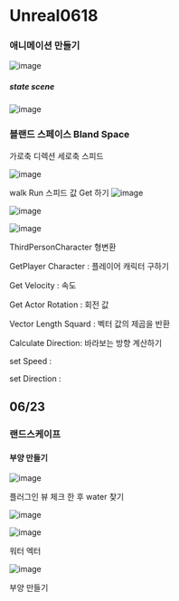 # Unreal0618

### 애니메이션 만들기

![image](https://user-images.githubusercontent.com/80494367/122491338-c2c1a900-d01e-11eb-9f1b-678203cc2d7f.png)


##### state scene



![image](https://user-images.githubusercontent.com/80494367/122491993-f5b86c80-d01f-11eb-91d8-5c96313fc22b.png)

### 블랜드 스페이스 Bland Space

가로축  디렉션
세로축  스피드


![image](https://user-images.githubusercontent.com/80494367/122492803-6ca23500-d021-11eb-8f99-d62378e5d138.png)

walk Run 스피드 값  Get 하기
![image](https://user-images.githubusercontent.com/80494367/122495506-20f18a80-d025-11eb-879b-69ec9012046d.png)

![image](https://user-images.githubusercontent.com/80494367/122495527-28189880-d025-11eb-9f92-56ef270985e6.png)


![image](https://user-images.githubusercontent.com/80494367/122493653-0a4a3400-d023-11eb-88e4-d02f9f7bc15c.png)



ThirdPersonCharacter 형변환

GetPlayer Character : 플레이어 캐릭터 구하기

Get Velocity  : 속도

Get Actor Rotation : 회전 값

Vector Length Squard  :  벡터 값의 제곱을 반환

Calculate Direction:  바라보는 방향  계산하기

set Speed : 

set Direction :





## 06/23

### 랜드스케이프
#### 부양 만들기


![image](https://user-images.githubusercontent.com/80494367/123016686-26284e00-d406-11eb-84c4-1c18c54da52d.png)

플러그인 뷰 체크 한 후  water 찾기


![image](https://user-images.githubusercontent.com/80494367/123016817-5ec82780-d406-11eb-8b69-de194cc2d30e.png)


![image](https://user-images.githubusercontent.com/80494367/123017516-b5823100-d407-11eb-8d9a-54455a9ed274.png)

워터 엑터


![image](https://user-images.githubusercontent.com/80494367/123024739-81613d00-d414-11eb-8e7a-466d9e78fb1e.png)

부양 만들기


